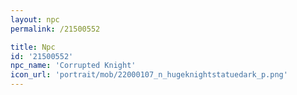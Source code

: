 ```yaml
---
layout: npc
permalink: /21500552

title: Npc
id: '21500552'
npc_name: 'Corrupted Knight'
icon_url: 'portrait/mob/22000107_n_hugeknightstatuedark_p.png'
---
```

